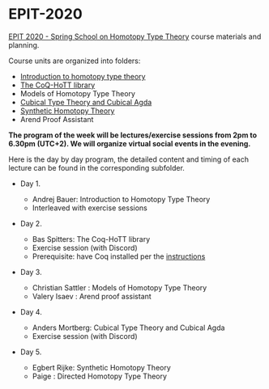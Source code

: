 # EPIT-2020

[EPIT 2020 - Spring School on Homotopy Type Theory](https://epit2020cnrs.inria.fr) course materials and planning.

Course units are organized into folders:

* [Introduction to homotopy type theory](./01-introduction-to-hott)
* [The CoQ-HoTT library](./02-Coq-HoTT)
* Models of Homotopy Type Theory
* [Cubical Type Theory and Cubical Agda](./04-cubical-type-theory)
* [Synthetic Homotopy Theory](./05-synthetic-homotopy-theory)
* Arend Proof Assistant

**The program of the week will be lectures/exercise sessions from 2pm to 6.30pm (UTC+2). We will organize virtual social events in the evening.**

Here is the day by day program, the detailed content and timing  of each lecture can be found in the corresponding subfolder. 

* Day 1. 
  + Andrej Bauer: Introduction to Homotopy Type Theory 
  + Interleaved with exercise sessions

* Day 2. 
  + Bas Spitters: The Coq-HoTT library
  + Exercise session (with Discord)
  + Prerequisite: have Coq installed per the [instructions](Coq-Playground/README.md)

* Day 3. 
   + Christian Sattler : Models of Homotopy Type Theory
   + Valery Isaev : Arend proof assistant

* Day 4. 
  + Anders Mortberg: Cubical Type Theory and Cubical Agda
  + Exercise session (with Discord)

* Day 5. 
  +  Egbert Rijke: Synthetic Homotopy Theory
  +  Paige : Directed Homotopy Type Theory

